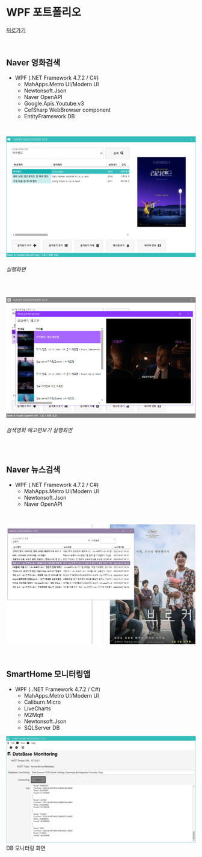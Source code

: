 # WPF 포트폴리오 
[뒤로가기](https://github.com/KDH5706/StudyWPF/blob/main/README.md)

<br/>

## Naver 영화검색
- WPF (.NET Framework 4.7.2 / C#)
  - MahApps.Metro UI/Modern UI
  - Newtonsoft.Json
  - Naver OpenAPI
  - Google.Apis.Youtube.v3
  - CefSharp WebBrowser component
  - EntityFramework DB

<br/>
  
  ![NaverMovieFinder](https://github.com/KDH5706/StudyWPF/blob/main/capture/lalaland.png)
  ###### 실행화면

<br/>
  
  ![YoutubePlay](https://github.com/KDH5706/StudyWPF/blob/main/capture/youtube_trailer.png)
  ###### 검색영화 예고편보기 실행화면

<br/>

## Naver 뉴스검색
- WPF (.NET Framework 4.7.2 / C#)
  - MahApps.Metro UI/Modern UI
  - Newtonsoft.Json
  - Naver OpenAPI

<br/>

![NaverNewsSearch](https://github.com/KDH5706/StudyWPF/blob/main/capture/naver_newssearch.png)

<br/>

## SmartHome 모니터링앱
- WPF (..NET Framework 4.7.2 / C#)
  - MahApps.Metro UI/Modern UI
  - Caliburn.Micro
  - LiveCharts
  - M2Mqtt
  - Newtonsoft.Json
  - SQLServer DB

![SmartHomMonitoring](https://github.com/KDH5706/StudyWPF/blob/main/capture/SmartHomeMonitoring.png)
DB 모니터링 화면

<br/>
